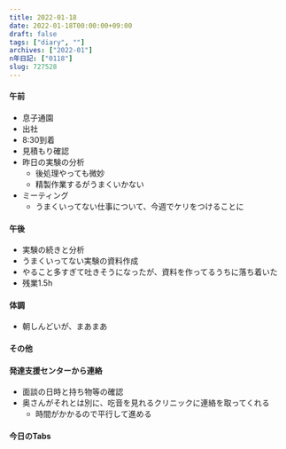 ```yaml
---
title: 2022-01-18
date: 2022-01-18T00:00:00+09:00
draft: false
tags: ["diary", ""]
archives: ["2022-01"]
n年日記: ["0118"]
slug: 727528
---
```

#### 午前
- 息子通園
- 出社
- 8:30到着
- 見積もり確認
- 昨日の実験の分析
  - 後処理やっても微妙
  - 精製作業するがうまくいかない
- ミーティング
  - うまくいってない仕事について、今週でケリをつけることに
#### 午後
- 実験の続きと分析
- うまくいってない実験の資料作成
- やること多すぎて吐きそうになったが、資料を作ってるうちに落ち着いた
- 残業1.5h
#### 体調
- 朝しんどいが、まあまあ
#### その他
#### 発達支援センターから連絡
- 面談の日時と持ち物等の確認
- 奥さんがそれとは別に、吃音を見れるクリニックに連絡を取ってくれる
  - 時間がかかるので平行して進める
#### 今日のTabs